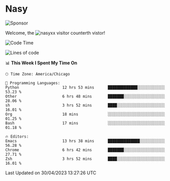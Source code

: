 # Nasy

<!--
<p align="center">
<img height="200" src="https://github-readme-stats.vercel.app/api?username=nasyxx&count_private=true&show_icons=true&theme=dracula&include_all_commits=true"/>
<img height="200" src="https://github-readme-stats.vercel.app/api/top-langs/?username=nasyxx&theme=dracula&hide=html,jupyter+notebook&count_private=true&show_icons=true"/>
</p>

  
----------------
-->

![Sponsor](https://img.shields.io/static/v1.svg?label=Sponsor&message=%E2%9D%A4&logo=GitHub&style=flat&color=pink)
 
Welcome, the ![nasyxx visitor counter](https://count.getloli.com/get/@nasyxx?theme=rule34)th vistor!
 
<!--START_SECTION:waka-->
![Code Time](http://img.shields.io/badge/Code%20Time-3%2C461%20hrs%2037%20mins-blue)

![Lines of code](https://img.shields.io/badge/From%20Hello%20World%20I%27ve%20Written-6.2%20million%20lines%20of%20code-blue)

📊 **This Week I Spent My Time On** 

```text
🕑︎ Time Zone: America/Chicago

💬 Programming Languages: 
Python                   12 hrs 53 mins      █████████████░░░░░░░░░░░░   53.23 % 
Other                    6 hrs 48 mins       ███████░░░░░░░░░░░░░░░░░░   28.06 % 
sh                       3 hrs 52 mins       ████░░░░░░░░░░░░░░░░░░░░░   16.01 % 
Org                      18 mins             ░░░░░░░░░░░░░░░░░░░░░░░░░   01.25 % 
Bash                     17 mins             ░░░░░░░░░░░░░░░░░░░░░░░░░   01.18 % 

🔥 Editors: 
Emacs                    13 hrs 38 mins      ██████████████░░░░░░░░░░░   56.28 % 
Chrome                   6 hrs 42 mins       ███████░░░░░░░░░░░░░░░░░░   27.71 % 
Zsh                      3 hrs 52 mins       ████░░░░░░░░░░░░░░░░░░░░░   16.01 % 
```


 Last Updated on 30/04/2023 13:27:26 UTC
<!--END_SECTION:waka-->

<!-- ![visitors](https://visitor-badge.laobi.icu/badge?page_id=nasyxx.nasyxx) -->
